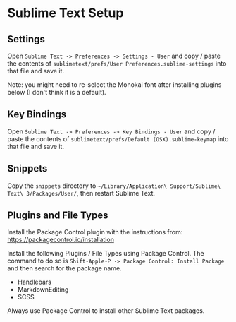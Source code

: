 Sublime Text Setup
===============================================================================

Settings
------------------------------------------------------------
Open `Sublime Text -> Preferences -> Settings - User` and copy / paste the
contents of `sublimetext/prefs/User Preferences.sublime-settings` into that file and save it.

Note: you might need to re-select the Monokai font after installing plugins below (I don't think it is a default).

Key Bindings
------------------------------------------------------------
Open `Sublime Text -> Preferences -> Key Bindings - User` and copy / paste the
contents of `sublimetext/prefs/Default (OSX).sublime-keymap` into that file
and save it.

Snippets
------------------------------------------------------------
Copy the `snippets` directory to `~/Library/Application\ Support/Sublime\ Text\ 3/Packages/User/`, then restart Sublime Text.

Plugins and File Types
------------------------------------------------------------
Install the Package Control plugin with the instructions from:
https://packagecontrol.io/installation

Install the following Plugins / File Types using Package Control.  The command
to do so is `Shift-Apple-P -> Package Control: Install Package` and then search
for the package name.

  * Handlebars
  * MarkdownEditing
  * SCSS

Always use Package Control to install other Sublime Text packages.
